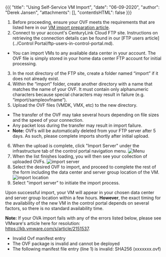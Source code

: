 {{{
  "title": "Using Self-Service VM Import",
  "date": "06-09-2020",
  "author": "Derek Jansen",
  "attachments": [],
  "contentIsHTML": false
}}}

1. Before proceeding, ensure your OVF meets the requirements that are listed here in our [VM import preparation article](../Servers/vm-import-preparation.md).
2. Connect to your account's CenturyLink Cloud FTP site. Instructions on retrieving the connection details can be found in our [FTP users article](../Control Portal/ftp-users-in-control-portal.md).
  - You can import VMs to any available data center in your account. The OVF file is simply stored in your home data center FTP account for initial processing.
3. In the root directory of the FTP site, create a folder named “import” if it does not already exist.
4. Within the “import” folder, create another directory with a name that matches the name of your OVF. It must contain only alphanumeric characters because special characters may result in failure (e.g. “import/sampleovfname”).
5. Upload the OVF files (VMDK, VMX, etc) to the new directory.
  - The transfer of the OVF may take several hours depending on file sizes and the speed of your connection.
  - Any packet loss during the transfer may result in import failure.
  - **Note:** OVFs will be automatically deleted from your FTP server after 5 days. As such, please complete imports shortly after initial upload.
6. When the upload is complete, click "Import Server" under the infrastructure tab of the control portal navigation menu.
  ![Menu](../images/portal/portal-import-server.png)
7. When the list finishes loading, you will then see your collection of uploaded OVFs.
  ![import server](https://t3n.zendesk.com/attachments/token/uvYOmyt2Jd2E3ASHrSvrtwUpG/?name=VM_Import.png)
8. Select the desired OVF to import, and proceed to complete the rest of the form including the data center and server group location of the VM.
  ![import location](https://t3n.zendesk.com/attachments/token/HfKE7C1T1I2uTYwjLYeNO3GWJ/?name=Screen+Shot+2015-02-04+at+7.43.53+AM.png)
9. Select "import server" to initiate the import process.

Upon successful import, your VM will appear in your chosen data center and server group location within a few hours. **However**, the exact timing for the availability of the new VM in the control portal depends on several factors, so there is no standard availability time.

**Note:** If your OVA import fails with any of the errors listed below, please see VMware's article here for resolution: https://kb.vmware.com/s/article/2151537.

- Invalid Ovf manifest entry
- The OVF package is invalid and cannot be deployed
- The following manifest file entry (line 1) is invalid: SHA256 (xxxxxxx.ovf)
